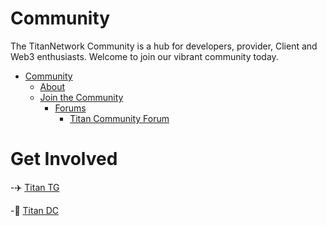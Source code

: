 # Community
The TitanNetwork Community is a hub for developers, provider, Client and Web3 enthusiasts. Welcome to join our vibrant community today.


- [Community](#community)
  - [About](#about)
  - [Join the Community](####)
    - [Forums](#forums)
      - [Titan Community Forum](###)


# Get Involved

-✈️ [Titan TG](https://t.me/titannet_dao)

-🎃 [Titan DC](https://discord.gg/PtgEbAfqVa)
